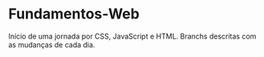 # Fundamentos-Web

Início de uma jornada por CSS, JavaScript e HTML. Branchs descritas com as mudanças de cada dia.
